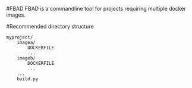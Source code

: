 #FBAD
FBAD is a commandline tool for projects requiring multiple docker images.

#Recommended directory structure

```
myproject/
    imagea/
        DOCKERFILE
        ...
    imageb/
        DOCKERFILE
        ...
    ...
    build.py
```



